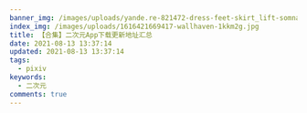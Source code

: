 ```yaml
---
banner_img: /images/uploads/yande.re-821472-dress-feet-skirt_lift-somna.jpg
index_img: /images/uploads/1616421669417-wallhaven-1kkm2g.jpg
title: 【合集】二次元App下载更新地址汇总
date: 2021-08-13 13:37:14
updated: 2021-08-13 13:37:14
tags:
  - pixiv
keywords:
  - 二次元
comments: true
---
```

